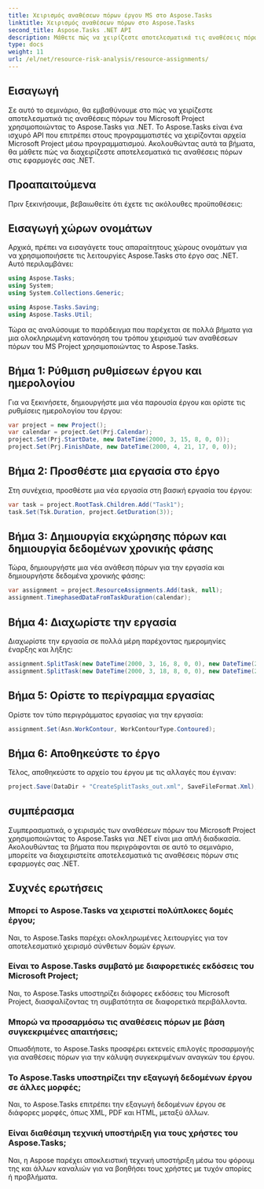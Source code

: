 ```yaml
---
title: Χειρισμός αναθέσεων πόρων έργου MS στο Aspose.Tasks
linktitle: Χειρισμός αναθέσεων πόρων στο Aspose.Tasks
second_title: Aspose.Tasks .NET API
description: Μάθετε πώς να χειρίζεστε αποτελεσματικά τις αναθέσεις πόρων του MS Project χρησιμοποιώντας το Aspose.Tasks για .NET. Αυτό το περιεκτικό παρέχει βήμα προς βήμα καθοδήγηση για προγραμματιστές.
type: docs
weight: 11
url: /el/net/resource-risk-analysis/resource-assignments/
---
```

## Εισαγωγή
Σε αυτό το σεμινάριο, θα εμβαθύνουμε στο πώς να χειρίζεστε αποτελεσματικά τις αναθέσεις πόρων του Microsoft Project χρησιμοποιώντας το Aspose.Tasks για .NET. Το Aspose.Tasks είναι ένα ισχυρό API που επιτρέπει στους προγραμματιστές να χειρίζονται αρχεία Microsoft Project μέσω προγραμματισμού. Ακολουθώντας αυτά τα βήματα, θα μάθετε πώς να διαχειρίζεστε αποτελεσματικά τις αναθέσεις πόρων στις εφαρμογές σας .NET.
## Προαπαιτούμενα
Πριν ξεκινήσουμε, βεβαιωθείτε ότι έχετε τις ακόλουθες προϋποθέσεις:

## Εισαγωγή χώρων ονομάτων
Αρχικά, πρέπει να εισαγάγετε τους απαραίτητους χώρους ονομάτων για να χρησιμοποιήσετε τις λειτουργίες Aspose.Tasks στο έργο σας .NET. Αυτό περιλαμβάνει:

```csharp
using Aspose.Tasks;
using System;
using System.Collections.Generic;

using Aspose.Tasks.Saving;
using Aspose.Tasks.Util;
```
Τώρα ας αναλύσουμε το παράδειγμα που παρέχεται σε πολλά βήματα για μια ολοκληρωμένη κατανόηση του τρόπου χειρισμού των αναθέσεων πόρων του MS Project χρησιμοποιώντας το Aspose.Tasks.
## Βήμα 1: Ρύθμιση ρυθμίσεων έργου και ημερολογίου
Για να ξεκινήσετε, δημιουργήστε μια νέα παρουσία έργου και ορίστε τις ρυθμίσεις ημερολογίου του έργου:
```csharp
var project = new Project();
var calendar = project.Get(Prj.Calendar);
project.Set(Prj.StartDate, new DateTime(2000, 3, 15, 8, 0, 0));
project.Set(Prj.FinishDate, new DateTime(2000, 4, 21, 17, 0, 0));
```
## Βήμα 2: Προσθέστε μια εργασία στο έργο
Στη συνέχεια, προσθέστε μια νέα εργασία στη βασική εργασία του έργου:
```csharp
var task = project.RootTask.Children.Add("Task1");
task.Set(Tsk.Duration, project.GetDuration(3));
```
## Βήμα 3: Δημιουργία εκχώρησης πόρων και δημιουργία δεδομένων χρονικής φάσης
Τώρα, δημιουργήστε μια νέα ανάθεση πόρων για την εργασία και δημιουργήστε δεδομένα χρονικής φάσης:
```csharp
var assignment = project.ResourceAssignments.Add(task, null);
assignment.TimephasedDataFromTaskDuration(calendar);
```
## Βήμα 4: Διαχωρίστε την εργασία
Διαχωρίστε την εργασία σε πολλά μέρη παρέχοντας ημερομηνίες έναρξης και λήξης:
```csharp
assignment.SplitTask(new DateTime(2000, 3, 16, 8, 0, 0), new DateTime(2000, 3, 16, 17, 0, 0), calendar);
assignment.SplitTask(new DateTime(2000, 3, 18, 8, 0, 0), new DateTime(2000, 3, 18, 17, 0, 0), calendar);
```
## Βήμα 5: Ορίστε το περίγραμμα εργασίας
Ορίστε τον τύπο περιγράμματος εργασίας για την εργασία:
```csharp
assignment.Set(Asn.WorkContour, WorkContourType.Contoured);
```
## Βήμα 6: Αποθηκεύστε το έργο
Τέλος, αποθηκεύστε το αρχείο του έργου με τις αλλαγές που έγιναν:
```csharp
project.Save(DataDir + "CreateSplitTasks_out.xml", SaveFileFormat.Xml);
```
## συμπέρασμα
Συμπερασματικά, ο χειρισμός των αναθέσεων πόρων του Microsoft Project χρησιμοποιώντας το Aspose.Tasks για .NET είναι μια απλή διαδικασία. Ακολουθώντας τα βήματα που περιγράφονται σε αυτό το σεμινάριο, μπορείτε να διαχειριστείτε αποτελεσματικά τις αναθέσεις πόρων στις εφαρμογές σας .NET.
## Συχνές ερωτήσεις
### Μπορεί το Aspose.Tasks να χειριστεί πολύπλοκες δομές έργου;
Ναι, το Aspose.Tasks παρέχει ολοκληρωμένες λειτουργίες για τον αποτελεσματικό χειρισμό σύνθετων δομών έργων.
### Είναι το Aspose.Tasks συμβατό με διαφορετικές εκδόσεις του Microsoft Project;
Ναι, το Aspose.Tasks υποστηρίζει διάφορες εκδόσεις του Microsoft Project, διασφαλίζοντας τη συμβατότητα σε διαφορετικά περιβάλλοντα.
### Μπορώ να προσαρμόσω τις αναθέσεις πόρων με βάση συγκεκριμένες απαιτήσεις;
Οπωσδήποτε, το Aspose.Tasks προσφέρει εκτενείς επιλογές προσαρμογής για αναθέσεις πόρων για την κάλυψη συγκεκριμένων αναγκών του έργου.
### Το Aspose.Tasks υποστηρίζει την εξαγωγή δεδομένων έργου σε άλλες μορφές;
Ναι, το Aspose.Tasks επιτρέπει την εξαγωγή δεδομένων έργου σε διάφορες μορφές, όπως XML, PDF και HTML, μεταξύ άλλων.
### Είναι διαθέσιμη τεχνική υποστήριξη για τους χρήστες του Aspose.Tasks;
Ναι, η Aspose παρέχει αποκλειστική τεχνική υποστήριξη μέσω του φόρουμ της και άλλων καναλιών για να βοηθήσει τους χρήστες με τυχόν απορίες ή προβλήματα.